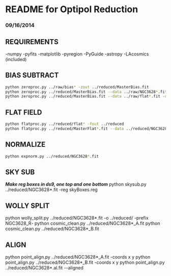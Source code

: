 #  README for Optipol Reduction  #
### 09/16/2014

## REQUIREMENTS
-numpy
-pyfits
-matplotlib
-pyregion
-PyGuide
-astropy
-LAcosmics (included)


## BIAS SUBTRACT
```bash
python zeroproc.py ../raw/bias* -zout ../reduced/MasterBias.fit
python zeroproc.py ../reduced/MasterBias.fit --data ../raw/NGC3628*.fit -dout ../reduced
python zeroproc.py ../reduced/MasterBias.fit --data ../raw/flat*.fit -dout ../reduced
```

## FLAT FIELD
```bash
python flatproc.py ../reduced/flat* -fout ../reduced
python flatproc.py ../reduced/MasterFlat*.fit --data ../reduced/NGC3628*.fit -dout ../reduced
```

## NORMALIZE
```bash
python expnorm.py ../reduced/NGC3628*.fit
```

## SKY SUB
**_Make reg boxes in ds9, one top and one bottom_**
python skysub.py ../reduced/NGC3628*.fit -reg skyBoxes.reg

## WOLLY SPLIT
python wolly_split.py ../reduced/NGC3628*.fit -o ../reduced/ -prefix NGC3628_R-
python cosmic_clean.py ../reduced/NGC3628*_A.fit
python cosmic_clean.py ../reduced/NGC3628*_B.fit

## ALIGN
python point_align.py ../reduced/NGC3628*_A.fit -coords x y
python point_align.py ../reduced/NGC3628*_B.fit -coords x y
python point_align.py ../reduced/NGC3628*.al.fit --aligned


